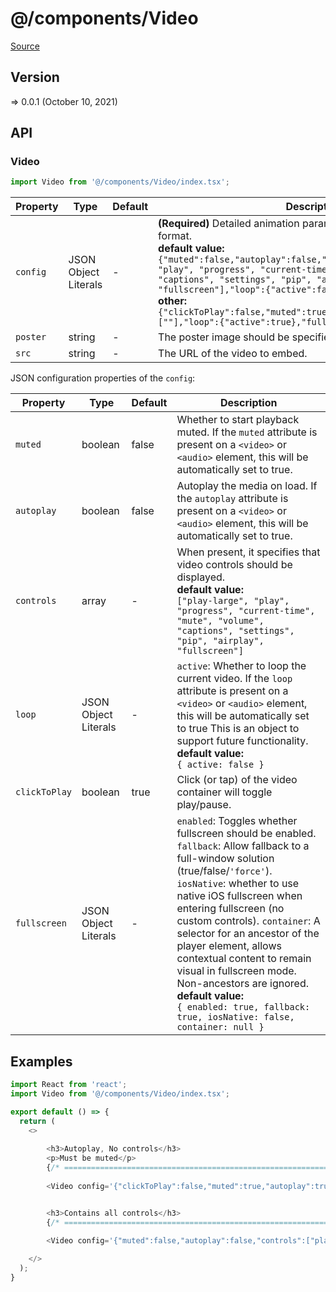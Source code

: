 # @/components/Video

[Source](https://github.com/xizon/poemkit/tree/main/src/client/components/Video)

## Version

=> 0.0.1 (October 10, 2021)

## API

### Video
```js
import Video from '@/components/Video/index.tsx';
```
| Property | Type | Default | Description |
| --- | --- | --- | --- |
| `config` | JSON Object Literals  | - | <strong>(Required)</strong>  Detailed animation parameters, using JSON string format.<br />**default value:**<br />`{"muted":false,"autoplay":false,"controls":["play-large", "play", "progress", "current-time", "mute", "volume", "captions", "settings", "pip", "airplay", "fullscreen"],"loop":{"active":false}}` <br />**other:**<br />`{"clickToPlay":false,"muted":true,"autoplay":true,"controls":[""],"loop":{"active":true},"fullscreen":{"enabled": false}}` |
| `poster` | string  | - | The poster image should be specified. |
| `src` | string  | - | The URL of the video to embed. |



JSON configuration properties of the `config`:

| Property | Type | Default | Description |
| --- | --- | --- | --- |
| `muted` | boolean | false | Whether to start playback muted. If the `muted` attribute is present on a `<video>` or `<audio>` element, this will be automatically set to true. |
| `autoplay` | boolean | false | Autoplay the media on load. If the `autoplay` attribute is present on a `<video>` or `<audio>` element, this will be automatically set to true. |
| `controls`  | array | - | When present, it specifies that video controls should be displayed. <br />**default value:**<br />`["play-large", "play", "progress", "current-time", "mute", "volume", "captions", "settings", "pip", "airplay", "fullscreen"]` |
| `loop` | JSON Object Literals | - | `active`: Whether to loop the current video. If the `loop` attribute is present on a `<video>` or `<audio>` element, this will be automatically set to true This is an object to support future functionality. <br />**default value:**<br />`{ active: false }` |
| `clickToPlay` | boolean | true | Click (or tap) of the video container will toggle play/pause.  |
| `fullscreen` | JSON Object Literals | - | `enabled`: Toggles whether fullscreen should be enabled. `fallback`: Allow fallback to a full-window solution (true/false/`'force'`). `iosNative`: whether to use native iOS fullscreen when entering fullscreen (no custom controls). `container`: A selector for an ancestor of the player element, allows contextual content to remain visual in fullscreen mode. Non-ancestors are ignored.<br />**default value:**<br />`{ enabled: true, fallback: true, iosNative: false, container: null }` |



## Examples

```js
import React from 'react';
import Video from '@/components/Video/index.tsx';

export default () => {
  return (
    <>
	  
		<h3>Autoplay, No controls</h3>
		<p>Must be muted</p>
		{/* ================================================================== */} 
		
		<Video config='{"clickToPlay":false,"muted":true,"autoplay":true,"controls":[""],"loop":{"active":true},"fullscreen":{"enabled": false}}' poster="/assets/videos/480x270/demo.jpg" src="/assets/videos/480x270/demo.mp4" />


		<h3>Contains all controls</h3>
		{/* ================================================================== */} 

		<Video config='{"muted":false,"autoplay":false,"controls":["play-large", "play", "progress", "current-time", "mute", "volume", "captions", "settings", "pip", "airplay", "fullscreen"],"loop":{"active":false}}' src="/assets/videos/1440x1050/demo.mp4" />
	  
    </>
  );
}

```